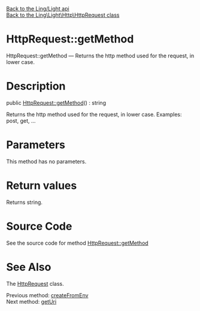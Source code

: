 [Back to the Ling/Light api](https://github.com/lingtalfi/Light/blob/master/doc/api/Ling/Light.md)<br>
[Back to the Ling\Light\Http\HttpRequest class](https://github.com/lingtalfi/Light/blob/master/doc/api/Ling/Light/Http/HttpRequest.md)


HttpRequest::getMethod
================



HttpRequest::getMethod — Returns the http method used for the request, in lower case.




Description
================


public [HttpRequest::getMethod](https://github.com/lingtalfi/Light/blob/master/doc/api/Ling/Light/Http/HttpRequest/getMethod.md)() : string




Returns the http method used for the request, in lower case.
Examples: post, get, ...




Parameters
================

This method has no parameters.


Return values
================

Returns string.








Source Code
===========
See the source code for method [HttpRequest::getMethod](https://github.com/lingtalfi/Light/blob/master/Http/HttpRequest.php#L217-L220)


See Also
================

The [HttpRequest](https://github.com/lingtalfi/Light/blob/master/doc/api/Ling/Light/Http/HttpRequest.md) class.

Previous method: [createFromEnv](https://github.com/lingtalfi/Light/blob/master/doc/api/Ling/Light/Http/HttpRequest/createFromEnv.md)<br>Next method: [getUri](https://github.com/lingtalfi/Light/blob/master/doc/api/Ling/Light/Http/HttpRequest/getUri.md)<br>


